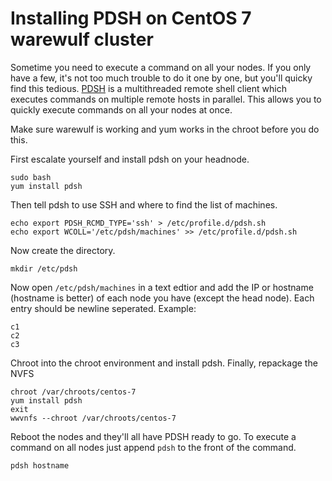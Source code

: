 # Installing PDSH on CentOS 7 warewulf cluster
Sometime you need to execute a command on all your nodes. If you only have a few, it's not too much trouble to do it one by one, but you'll
quicky find this tedious. [PDSH](https://github.com/grondo/pdsh) is a multithreaded remote shell client which executes commands on multiple
remote hosts in parallel. This allows you to quickly execute commands on all your nodes at once.

Make sure warewulf is working and yum works in the chroot before you do this.

First escalate yourself and install pdsh on your headnode.
```
sudo bash
yum install pdsh
```

Then tell pdsh to use SSH and where to find the list of machines.
```
echo export PDSH_RCMD_TYPE='ssh' > /etc/profile.d/pdsh.sh
echo export WCOLL='/etc/pdsh/machines' >> /etc/profile.d/pdsh.sh
```

Now create the directory.
```
mkdir /etc/pdsh
```

Now open `/etc/pdsh/machines` in a text edtior and add the IP or hostname (hostname is better) of each node you have (except the head node). 
Each entry should be newline seperated. Example:
```
c1
c2
c3
```

Chroot into the chroot environment and install pdsh. Finally, repackage the NVFS
```
chroot /var/chroots/centos-7
yum install pdsh
exit
wwvnfs --chroot /var/chroots/centos-7
```

Reboot the nodes and they'll all have PDSH ready to go. To execute a command on all nodes just append `pdsh` to the front of the command.
```
pdsh hostname
```
